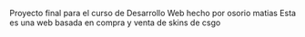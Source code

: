 Proyecto final para el curso de Desarrollo Web hecho por osorio matias
Esta es una web basada en compra y venta de skins de csgo
